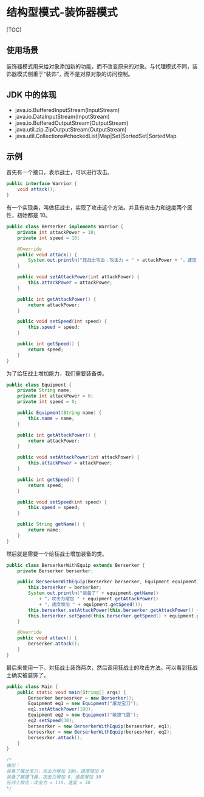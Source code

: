 # 结构型模式-装饰器模式

[TOC]

## 使用场景

装饰器模式用来给对象添加新的功能，而不改变原来的对象。与代理模式不同，装饰器模式侧重于“装饰”，而不是对原对象的访问控制。

## JDK 中的体现

- java.io.BufferedInputStream(InputStream)
- java.io.DataInputStream(InputStream)
- java.io.BufferedOutputStream(OutputStream)
- java.util.zip.ZipOutputStream(OutputStream)
- java.util.Collections#checkedList|Map|Set|SortedSet|SortedMap

## 示例

首先有一个接口，表示战士，可以进行攻击。

```java
public interface Warrior {
    void attack();
}
```

有一个实现类，叫做狂战士，实现了攻击这个方法。并且有攻击力和速度两个属性，初始都是 10。

```java
public class Berserker implements Warrior {
    private int attackPower = 10;
    private int speed = 10;

    @Override
    public void attack() {
        System.out.println("狂战士攻击：攻击力 = " + attackPower + "，速度 = " + speed);
    }

    public void setAttackPower(int attackPower) {
        this.attackPower = attackPower;
    }

    public int getAttackPower() {
        return attackPower;
    }

    public void setSpeed(int speed) {
        this.speed = speed;
    }

    public int getSpeed() {
        return speed;
    }
}

```

为了给狂战士增加能力，我们需要装备类。

```java
public class Equipment {
    private String name;
    private int attackPower = 0;
    private int speed = 0;

    public Equipment(String name) {
        this.name = name;
    }

    public int getAttackPower() {
        return attackPower;
    }

    public void setAttackPower(int attackPower) {
        this.attackPower = attackPower;
    }

    public int getSpeed() {
        return speed;
    }

    public void setSpeed(int speed) {
        this.speed = speed;
    }

    public String getName() {
        return name;
    }
}
```

然后就是需要一个给狂战士增加装备的类。

```java
public class BerserkerWithEquip extends Berserker {
    private Berserker berserker;

    public BerserkerWithEquip(Berserker berserker, Equipment equipment) {
        this.berserker = berserker;
        System.out.println("装备了" + equipment.getName()
            + "，攻击力增加 " + equipment.getAttackPower()
            + "，速度增加 " + equipment.getSpeed());
        this.berserker.setAttackPower(this.berserker.getAttackPower() + equipment.getAttackPower());
        this.berserker.setSpeed(this.berserker.getSpeed() + equipment.getSpeed());
    }

    @Override
    public void attack() {
        berserker.attack();
    }
}
```

最后来使用一下。对狂战士装饰两次，然后调用狂战士的攻击方法。可以看到狂战士确实被装饰了。

```java
public class Main {
    public static void main(String[] args) {
        Berserker bersesrker = new Berserker();
        Equipment eq1 = new Equipment("屠龙宝刀");
        eq1.setAttackPower(100);
        Equipment eq2 = new Equipment("敏捷飞翼");
        eq2.setSpeed(30);
        bersesrker = new BerserkerWithEquip(bersesrker, eq1);
        bersesrker = new BerserkerWithEquip(bersesrker, eq2);
        bersesrker.attack();
    }
}

/*
输出：
装备了屠龙宝刀，攻击力增加 100，速度增加 0
装备了敏捷飞翼，攻击力增加 0，速度增加 30
狂战士攻击：攻击力 = 110，速度 = 30
*/
```